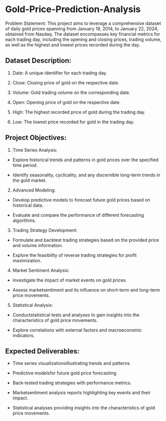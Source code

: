 # Gold-Price-Prediction-Analysis

Problem Statement:
This project aims to leverage a comprehensive dataset of daily gold prices spanning from January 19,
2014, to January 22, 2024, obtained from Nasdaq. The dataset encompasses key financial metrics for
each trading day, including the opening and closing prices, trading volume, as well as the highest and
lowest prices recorded during the day.

## Dataset Description:
1. Date: A unique identifier for each trading day.
   
3. Close: Closing price of gold on the respective date.
   
5. Volume: Gold trading volume on the corresponding date.
   
7. Open: Opening price of gold on the respective date.
   
9. High: The highest recorded price of gold during the trading day.
    
11. Low: The lowest price recorded for gold in the trading day.

## Project Objectives:

1. Time Series Analysis:
   
- Explore historical trends and patterns in gold prices over the specified time period.
  
- Identify seasonality, cyclicality, and any discernible long-term trends in the gold market.

2. Advanced Modeling:
   
- Develop predictive models to forecast future gold prices based on historical data.
  
- Evaluate and compare the performance of different forecasting algorithms.

3. Trading Strategy Development:
   
- Formulate and backtest trading strategies based on the provided price and volume information.
  
- Explore the feasibility of reverse trading strategies for profit maximization.

4. Market Sentiment Analysis:

- Investigate the impact of market events on gold prices.
  
- Assess marketsentiment and its influence on short-term and long-term price movements.

5. Statistical Analysis:
   
- Conductstatistical tests and analyses to gain insights into the characteristics of gold price movements.
  
- Explore correlations with external factors and macroeconomic indicators.

## Expected Deliverables:

- Time series visualizationsillustrating trends and patterns.
  
- Predictive modelsfor future gold price forecasting.
  
- Back-tested trading strategies with performance metrics.
  
- Marketsentiment analysis reports highlighting key events and their impact.
  
- Statistical analyses providing insights into the characteristics of gold price movements.
